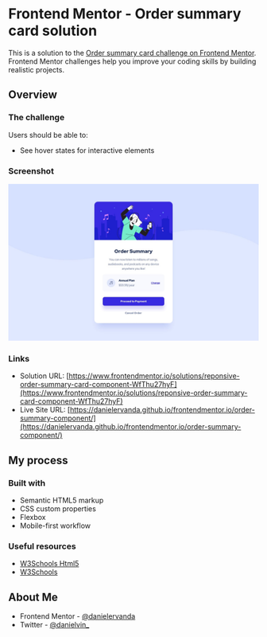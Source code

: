 # Frontend Mentor - Order summary card solution

This is a solution to the [Order summary card challenge on Frontend Mentor](https://www.frontendmentor.io/challenges/order-summary-component-QlPmajDUj). Frontend Mentor challenges help you improve your coding skills by building realistic projects.

## Overview

### The challenge

Users should be able to:

-   See hover states for interactive elements

### Screenshot

![](./design/desktop-design.jpg)

### Links

-   Solution URL: [https://www.frontendmentor.io/solutions/reponsive-order-summary-card-component-WfThu27hyF](https://www.frontendmentor.io/solutions/reponsive-order-summary-card-component-WfThu27hyF)
-   Live Site URL: [https://danielervanda.github.io/frontendmentor.io/order-summary-component/](https://danielervanda.github.io/frontendmentor.io/order-summary-component/)

## My process

### Built with

-   Semantic HTML5 markup
-   CSS custom properties
-   Flexbox
-   Mobile-first workflow

### Useful resources

-   [W3Schools Html5](https://www.w3schools.com/html/)
-   [W3Schools](https://www.w3schools.com/css/)

## About Me

-   Frontend Mentor - [@danielervanda](https://www.frontendmentor.io/profile/danielervanda)
-   Twitter - [@danielvin\_](https://www.twitter.com/danielvin_)
